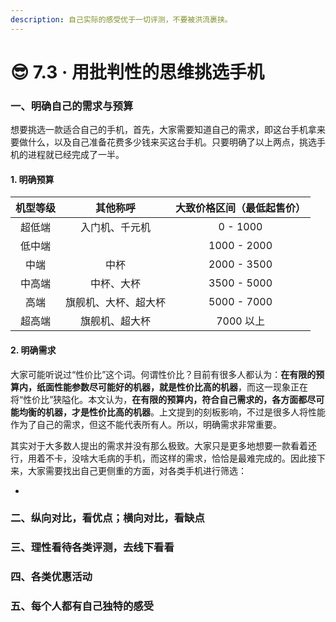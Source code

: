 ```yaml
---
description: 自己实际的感受优于一切评测，不要被洪流裹挟。
---
```


# 😎 7.3 · 用批判性的思维挑选手机

### 一、明确自己的需求与预算

想要挑选一款适合自己的手机，首先，大家需要知道自己的需求，即这台手机拿来要做什么，以及自己准备花费多少钱来买这台手机。只要明确了以上两点，挑选手机的进程就已经完成了一半。

#### 1. 明确预算



| 机型等级 |    其他称呼    | 大致价格区间（最低起售价） |
| :--: | :--------: | :-----------: |
|  超低端 |   入门机、千元机  |    0 - 1000   |
|  低中端 |            |  1000 - 2000  |
|  中端  |     中杯     |  2000 - 3500  |
|  中高端 |    中杯、大杯   |  3500 - 5000  |
|  高端  | 旗舰机、大杯、超大杯 |  5000 - 7000  |
|  超高端 |   旗舰机、超大杯  |    7000 以上    |

#### 2. 明确需求

大家可能听说过“性价比”这个词。何谓性价比？目前有很多人都认为：**在有限的预算内，纸面性能参数尽可能好的机器，就是性价比高的机器**，而这一现象正在将“性价比”狭隘化。本文认为，**在有限的预算内，符合自己需求的，各方面都尽可能均衡的机器，才是性价比高的机器**。上文提到的刻板影响，不过是很多人将性能作为了自己的需求，但这不能代表所有人。所以，明确需求非常重要。

其实对于大多数人提出的需求并没有那么极致。大家只是更多地想要一款看着还行，用着不卡，没啥大毛病的手机，而这样的需求，恰恰是最难完成的。因此接下来，大家需要找出自己更侧重的方面，对各类手机进行筛选：

*





### 二、纵向对比，看优点；横向对比，看缺点



### 三、理性看待各类评测，去线下看看



### 四、各类优惠活动



### 五、每个人都有自己独特的感受

